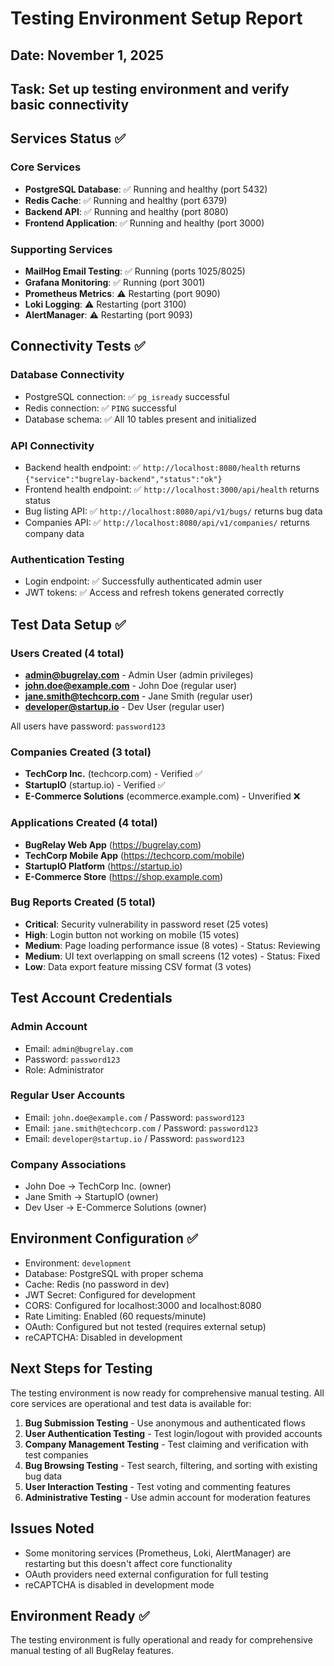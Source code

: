 # Testing Environment Setup Report

## Date: November 1, 2025
## Task: Set up testing environment and verify basic connectivity

## Services Status ✅

### Core Services
- **PostgreSQL Database**: ✅ Running and healthy (port 5432)
- **Redis Cache**: ✅ Running and healthy (port 6379)  
- **Backend API**: ✅ Running and healthy (port 8080)
- **Frontend Application**: ✅ Running and healthy (port 3000)

### Supporting Services
- **MailHog Email Testing**: ✅ Running (ports 1025/8025)
- **Grafana Monitoring**: ✅ Running (port 3001)
- **Prometheus Metrics**: ⚠️ Restarting (port 9090)
- **Loki Logging**: ⚠️ Restarting (port 3100)
- **AlertManager**: ⚠️ Restarting (port 9093)

## Connectivity Tests ✅

### Database Connectivity
- PostgreSQL connection: ✅ `pg_isready` successful
- Redis connection: ✅ `PING` successful
- Database schema: ✅ All 10 tables present and initialized

### API Connectivity
- Backend health endpoint: ✅ `http://localhost:8080/health` returns `{"service":"bugrelay-backend","status":"ok"}`
- Frontend health endpoint: ✅ `http://localhost:3000/api/health` returns status
- Bug listing API: ✅ `http://localhost:8080/api/v1/bugs/` returns bug data
- Companies API: ✅ `http://localhost:8080/api/v1/companies/` returns company data

### Authentication Testing
- Login endpoint: ✅ Successfully authenticated admin user
- JWT tokens: ✅ Access and refresh tokens generated correctly

## Test Data Setup ✅

### Users Created (4 total)
- **admin@bugrelay.com** - Admin User (admin privileges)
- **john.doe@example.com** - John Doe (regular user)
- **jane.smith@techcorp.com** - Jane Smith (regular user)  
- **developer@startup.io** - Dev User (regular user)

All users have password: `password123`

### Companies Created (3 total)
- **TechCorp Inc.** (techcorp.com) - Verified ✅
- **StartupIO** (startup.io) - Verified ✅
- **E-Commerce Solutions** (ecommerce.example.com) - Unverified ❌

### Applications Created (4 total)
- **BugRelay Web App** (https://bugrelay.com)
- **TechCorp Mobile App** (https://techcorp.com/mobile)
- **StartupIO Platform** (https://startup.io)
- **E-Commerce Store** (https://shop.example.com)

### Bug Reports Created (5 total)
- **Critical**: Security vulnerability in password reset (25 votes)
- **High**: Login button not working on mobile (15 votes)
- **Medium**: Page loading performance issue (8 votes) - Status: Reviewing
- **Medium**: UI text overlapping on small screens (12 votes) - Status: Fixed
- **Low**: Data export feature missing CSV format (3 votes)

## Test Account Credentials

### Admin Account
- Email: `admin@bugrelay.com`
- Password: `password123`
- Role: Administrator

### Regular User Accounts
- Email: `john.doe@example.com` / Password: `password123`
- Email: `jane.smith@techcorp.com` / Password: `password123`  
- Email: `developer@startup.io` / Password: `password123`

### Company Associations
- John Doe → TechCorp Inc. (owner)
- Jane Smith → StartupIO (owner)
- Dev User → E-Commerce Solutions (owner)

## Environment Configuration ✅

- Environment: `development`
- Database: PostgreSQL with proper schema
- Cache: Redis (no password in dev)
- JWT Secret: Configured for development
- CORS: Configured for localhost:3000 and localhost:8080
- Rate Limiting: Enabled (60 requests/minute)
- OAuth: Configured but not tested (requires external setup)
- reCAPTCHA: Disabled in development

## Next Steps for Testing

The testing environment is now ready for comprehensive manual testing. All core services are operational and test data is available for:

1. **Bug Submission Testing** - Use anonymous and authenticated flows
2. **User Authentication Testing** - Test login/logout with provided accounts
3. **Company Management Testing** - Test claiming and verification with test companies
4. **Bug Browsing Testing** - Test search, filtering, and sorting with existing bug data
5. **User Interaction Testing** - Test voting and commenting features
6. **Administrative Testing** - Use admin account for moderation features

## Issues Noted

- Some monitoring services (Prometheus, Loki, AlertManager) are restarting but this doesn't affect core functionality
- OAuth providers need external configuration for full testing
- reCAPTCHA is disabled in development mode

## Environment Ready ✅

The testing environment is fully operational and ready for comprehensive manual testing of all BugRelay features.